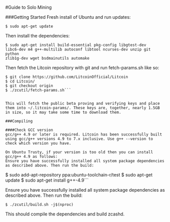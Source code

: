 #Guide to Solo Mining

###Getting Started
Fresh install of Ubuntu and run updates: 

```$ sudo apt-get update```

Then install the dependencies:

<code>$ sudo apt-get install build-essential pkg-config libgtest-dev libc6-dev m4 g++-multilib autoconf libtool ncurses-dev unzip git python zlib1g-dev wget bsdmainutils automake</code>

Then fetch the Litcoin repository with git and run fetch-params.sh like so:

```
$ git clone https://github.com/LitcoinOfficial/Litcoin
$ cd Litcoin/
$ git checkout origin
$ ./zcutil/fetch-params.sh```


This will fetch the public beta proving and verifying keys and place them into ~/.litcoin-params/. These keys are, together, nearly 1.5GB in size, so it may take some time to download them.

###Compiling

####Check GCC version
gcc/g++ 4.9 or later is required. Litcoin has been successfully built using gcc/g++ versions 4.9 to 7.x inclusive. Use g++ --version to check which version you have.

On Ubuntu Trusty, if your version is too old then you can install gcc/g++ 4.9 as follows:
Ensure you have successfully installed all system package dependencies as described above. Then run the build:
```
$ sudo add-apt-repository ppa:ubuntu-toolchain-r/test
$ sudo apt-get update
$ sudo apt-get install g++-4.9```


Ensure you have successfully installed all system package dependencies as described above. Then run the build:

```$ ./zcutil/build.sh -j$(nproc)```

This should compile the dependencies and build zcashd.
